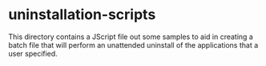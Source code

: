 # uninstallation-scripts

This directory contains a JScript file out some samples to aid in creating a batch file that will perform an unattended uninstall of the applications that a user specified.
